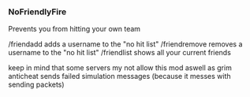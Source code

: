 ### NoFriendlyFire

Prevents you from hitting your own team

/friendadd <their username> adds a username to the "no hit list"
/friendremove <their username> removes a username to the "no hit list"
/friendlist shows all your current friends

keep in mind that some servers my not allow this mod aswell as grim anticheat sends failed simulation messages (because it messes with sending packets)
